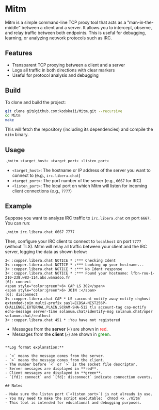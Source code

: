 # Mitm

Mitm is a simple command-line TCP proxy tool that acts as a "man-in-the-middle" between a client and a server. It allows you to intercept, observe, and relay traffic between both endpoints. This is useful for debugging, learning, or analyzing network protocols such as IRC.

## Features

- Transparent TCP proxying between a client and a server
- Logs all traffic in both directions with clear markers
- Useful for protocol analysis and debugging

## Build

To clone and build the project:

```sh
git clone git@github.com:kodokaii/Mitm.git --recursive
cd Mitm
make
```

This will fetch the repository (including its dependencies) and compile the `mitm` binary.

## Usage

```sh
./mitm <target_host> <target_port> <listen_port>
```

- `<target_host>`: The hostname or IP address of the server you want to connect to (e.g., `irc.libera.chat`)
- `<target_port>`: The port number of the server (e.g., `6667` for IRC)
- `<listen_port>`: The local port on which Mitm will listen for incoming client connections (e.g., `7777`)

## Example

Suppose you want to analyze IRC traffic to `irc.libera.chat` on port `6667`. You can run:

```sh
./mitm irc.libera.chat 6667 7777
```

Then, configure your IRC client to connect to `localhost` on port `7777` (without TLS). Mitm will relay all traffic between your client and the IRC server, logging the data as shown below:

```text
3< :copper.libera.chat NOTICE * :*** Checking Ident
3< :copper.libera.chat NOTICE * :*** Looking up your hostname...
3< :copper.libera.chat NOTICE * :*** No Ident response
3< :copper.libera.chat NOTICE * :*** Found your hostname: lfbn-rou-1-210-238.w83-114.abo.wanadoo.fr
[6]: connect
<span style="color:green">6> CAP LS 302</span>
<span style="color:green">6> JOIN :</span>
[6]: disconnect
3< :copper.libera.chat CAP * LS :account-notify away-notify chghost extended-join multi-prefix sasl=ECDSA-NIST256P-CHALLENGE,EXTERNAL,PLAIN,SCRAM-SHA-512 tls account-tag cap-notify echo-message server-time solanum.chat/identify-msg solanum.chat/oper solanum.chat/realhost
3< :copper.libera.chat 451 * :You have not registered
```

- Messages from the **server** (`<`) are shown in <span style="color:red">red</span>.
- Messages from the **client** (`>`) are shown in <span style="color:green">green</span>.

```

**Log format explanation:**

- `<` means the message comes from the server.
- `>` means the message comes from the client.
- The number before `<` or `>` is the socket file descriptor.
- Server messages are displayed in **red**.
- Client messages are displayed in **green**.
- `[fd]: connect` and `[fd]: disconnect` indicate connection events.

## Notes

- Make sure the listen port (`<listen_port>`) is not already in use.
- You may need to make the script executable: `chmod +x ./mitm`
- This tool is intended for educational and debugging purposes.
```
